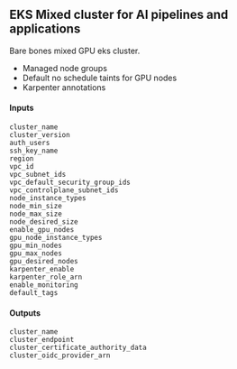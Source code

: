 ## EKS Mixed cluster for AI pipelines and applications

Bare bones mixed GPU eks cluster.
- Managed node groups
- Default no schedule taints for GPU nodes
- Karpenter annotations

#### Inputs
```hcl
cluster_name
cluster_version
auth_users
ssh_key_name
region
vpc_id
vpc_subnet_ids
vpc_default_security_group_ids
vpc_controlplane_subnet_ids
node_instance_types
node_min_size
node_max_size
node_desired_size
enable_gpu_nodes
gpu_node_instance_types
gpu_min_nodes
gpu_max_nodes
gpu_desired_nodes
karpenter_enable
karpenter_role_arn
enable_monitoring
default_tags
```

#### Outputs
```hcl
cluster_name
cluster_endpoint
cluster_certificate_authority_data
cluster_oidc_provider_arn
```
